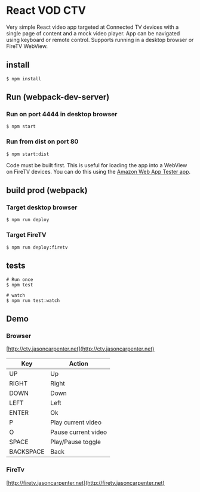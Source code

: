 # React VOD CTV

Very simple React video app targeted at Connected TV devices with a single page of content and a mock video player. App can be navigated using keyboard or remote control. Supports running in a desktop browser or FireTV WebView.    

## install

```
$ npm install
```

## Run (webpack-dev-server)

### Run on port 4444 in desktop browser

```
$ npm start
```

### Run from dist on port 80

```
$ npm start:dist
```

Code must be built first. This is useful for loading the app into a WebView on FireTV devices. You can do this using the [Amazon Web App Tester app](https://developer.amazon.com/docs/html5-web-apps/webapp-app-tester.html).    

## build prod (webpack)

### Target desktop browser

```
$ npm run deploy
```

### Target FireTV

```
$ npm run deploy:firetv
```

## tests

```
# Run once
$ npm test

# watch
$ npm run test:watch
```

## Demo

### Browser

[http://ctv.jasoncarpenter.net](http://ctv.jasoncarpenter.net)

| Key | Action |
| --- | --- |
| UP | Up |
| RIGHT | Right |
| DOWN | Down |
| LEFT | Left |
| ENTER | Ok |
| P | Play current video |
| O | Pause current video |
| SPACE | Play/Pause toggle |
| BACKSPACE | Back |

### FireTv

[http://firetv.jasoncarpenter.net](http://firetv.jasoncarpenter.net)